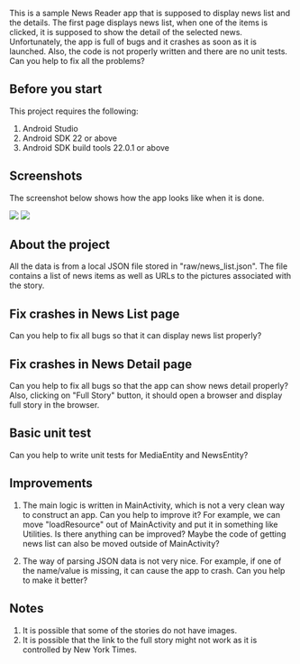 This is a sample News Reader app that is supposed to display news list and the details.
The first page displays news list, when one of the items is clicked, it is supposed to show the detail of the selected news.
Unfortunately, the app is full of bugs and it crashes as soon as it is launched.
Also, the code is not properly written and there are no unit tests.
Can you help to fix all the problems?

## Before you start
This project requires the following:
1. Android Studio
2. Android SDK 22 or above
3. Android SDK build tools 22.0.1 or above

## Screenshots
The screenshot below shows how the app looks like when it is done.

![](http://i.imgur.com/GgEP7FM.jpg)
![](http://i.imgur.com/yAtzntJ.jpg)

## About the project
All the data is from a local JSON file stored in "raw/news_list.json".
The file contains a list of news items as well as URLs to the pictures associated with the story.

## Fix crashes in News List page
Can you help to fix all bugs so that it can display news list properly?

## Fix crashes in News Detail page
Can you help to fix all bugs so that the app can show news detail properly? Also, clicking on "Full Story" button, it should open a browser and display full story in the browser.

## Basic unit test
Can you help to write unit tests for MediaEntity and NewsEntity?

## Improvements
1. The main logic is written in MainActivity, which is not a very clean way to construct an app. Can you help to improve it?
For example, we can move "loadResource" out of MainActivity and put it in something like Utilities. Is there anything can be improved?
Maybe the code of getting news list can also be moved outside of MainActivity?

2. The way of parsing JSON data is not very nice. For example, if one of the name/value is missing, it can cause the app to crash.
Can you help to make it better?

## Notes
1. It is possible that some of the stories do not have images.
2. It is possible that the link to the full story might not work as it is controlled by New York Times.